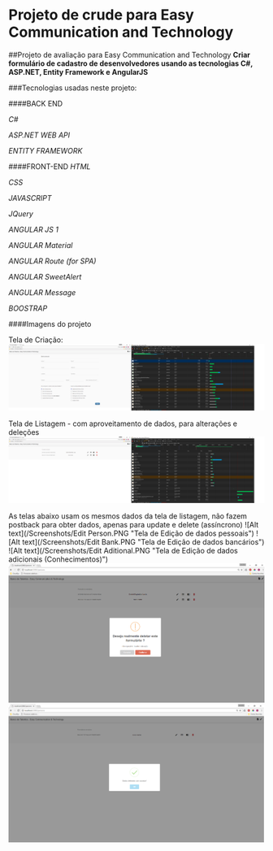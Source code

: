 # Projeto de crude para Easy Communication and Technology
##Projeto de avaliação para Easy Communication and Technology
**Criar formulário de cadastro de desenvolvedores usando as tecnologias C#, ASP.NET, Entity Framework e AngularJS**

###Tecnologias usadas neste projeto: 

####BACK END 

*C#*

*ASP.NET WEB API*

*ENTITY FRAMEWORK*

####FRONT-END
*HTML*

*CSS*

*JAVASCRIPT*

*JQuery*

*ANGULAR JS 1*

*ANGULAR Material*

*ANGULAR Route (for SPA)*

*ANGULAR SweetAlert*

*ANGULAR Message*

*BOOSTRAP*




####Imagens do projeto

Tela de Criação:
![Alt text](/Screenshots/Insert.PNG "Tela de Insert")

Tela de Listagem -  com aproveitamento de dados, para alterações e deleções
![Alt text](/Screenshots/List.PNG "Tela de Listagem")

As telas abaixo usam os mesmos dados da tela de listagem, não fazem postback para obter dados, apenas para update e delete (assíncrono)
![Alt text](/Screenshots/Edit Person.PNG "Tela de Edição de dados pessoais")
![Alt text](/Screenshots/Edit Bank.PNG "Tela de Edição de dados bancários")
![Alt text](/Screenshots/Edit Aditional.PNG "Tela de Edição de dados adicionais (Conhecimentos)")
![Alt text](/Screenshots/Delete.PNG "Tela de Deleção de formulário (confirmação)")
![Alt text](/Screenshots/deleted.PNG "Tela de Deleção de formulário (confirmado)")




